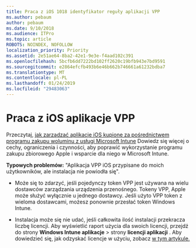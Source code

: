 ```yaml
---
title: Praca z iOS 1018 identyfikator reguły aplikacji VPP
ms.author: pebaum
author: pebaum
ms.date: 9/10/2018
ms.audience: ITPro
ms.topic: article
ROBOTS: NOINDEX, NOFOLLOW
localization_priority: Priority
ms.assetid: 2e51ae64-8ba2-42e1-9e3e-f4aad102c391
ms.openlocfilehash: 5bcfb6dd7222bd102ff2620c19bfb943e7bd9591
ms.sourcegitcommit: e2864efcfb493b6e46b662b746661a61232bdba7
ms.translationtype: MT
ms.contentlocale: pl-PL
ms.lasthandoff: 01/24/2019
ms.locfileid: "29483063"
---
```

# <a name="working-with-ios-vpp-applications"></a>Praca z iOS aplikacje VPP

Przeczytaj, [jak zarządzać aplikacje iOS kupione za pośrednictwem programu zakupu woluminu z usługi Microsoft Intune](https://docs.microsoft.com/intune/vpp-apps-ios) Dowiedz się więcej o cechy, ograniczenia i czynności, aby poprawić wykorzystanie programu zakupu zbiorowego Apple i wsparcie dla niego w Microsoft Intune. 
  
 **Typowych problemów:** "Aplikacja VPP iOS przypisane do moich użytkowników, ale instalacja nie powiodła się". 
  
- Może się to zdarzyć, jeśli pojedynczy token VPP jest używana na wielu dostawców zarządzania urządzenia przenośnego. Tokeny VPP, Apple może służyć wyłącznie u jednego dostawcy. Jeśli użyto VPP token z wieloma dostawcami, możesz ponownie przesłać token Windows Intune.
    
- Instalacja może się nie udać, jeśli całkowita ilość instalacji przekracza liczbę licencji. Aby wyświetlić raport użycia dla swoich licencji, przejdź do strony **Windows Intune aplikacje** \> strony **licencji aplikacji** . Aby dowiedzieć się, jak odzyskać licencje w użyciu, zobacz [w tym artykule.](https://docs.microsoft.com/intune/vpp-apps-ios#revoking-app-licenses-and-deleting-tokens)
    

